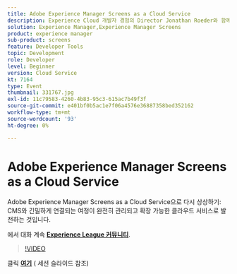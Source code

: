 ```yaml
---
title: Adobe Experience Manager Screens as a Cloud Service
description: Experience Cloud 개발자 경험의 Director Jonathan Roeder와 함께 Adobe Experience Cloud 전반에 걸친 최신 개발자 업데이트에 대해 알아보십시오. 이 세션은 Adobe Developers Live 컨텐츠 이벤트의 일부로 전달되었습니다.
solution: Experience Manager,Experience Manager Screens
product: experience manager
sub-product: screens
feature: Developer Tools
topic: Development
role: Developer
level: Beginner
version: Cloud Service
kt: 7164
type: Event
thumbnail: 331767.jpg
exl-id: 11c79583-4260-4b83-95c3-615ac7b49f3f
source-git-commit: e401bf0b5ac1e7f06a4576e36887358bed352162
workflow-type: tm+mt
source-wordcount: '93'
ht-degree: 0%

---
```


# Adobe Experience Manager Screens as a Cloud Service

Adobe Experience Manager Screens as a Cloud Service으로 다시 상상하기: CMS와 긴밀하게 연결되는 여정이 완전히 관리되고 확장 가능한 클라우드 서비스로 발전하는 것입니다.

에서 대화 계속 **[Experience League 커뮤니티](https://adobe.ly/36Yd3v6)**.

>[!VIDEO](https://video.tv.adobe.com/v/331767/?quality=12&learn=on&hidetitle=true)

클릭 **[여기](/help/adobe-developers-live/assets/screens-as-a-cloud-service.pdf)** ( 세션 슬라이드 참조)
